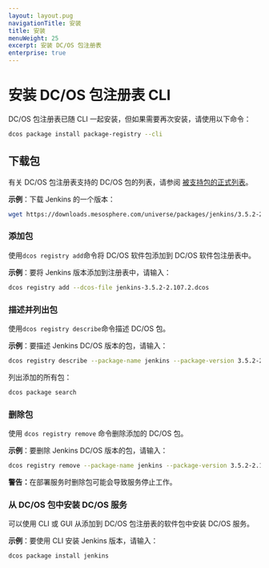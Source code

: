 ```yaml
---
layout: layout.pug
navigationTitle: 安装
title: 安装
menuWeight: 25
excerpt: 安装 DC/OS 包注册表
enterprise: true
---
```


# 安装 DC/OS 包注册表 CLI

DC/OS 包注册表已随 CLI 一起安装，但如果需要再次安装，请使用以下命令：

```bash
dcos package install package-registry --cli
```

## 下载包

有关 DC/OS 包注册表支持的 DC/OS 包的列表，请参阅 [被支持包的正式列表](https://downloads.mesosphere.com/universe/packages/packages.html)。

**示例**：下载 Jenkins 的一个版本：

```bash
wget https://downloads.mesosphere.com/universe/packages/jenkins/3.5.2-2.107.2/jenkins-3.5.2-2.107.2.dcos
```

### 添加包

使用`dcos registry add`命令将 DC/OS 软件包添加到 DC/OS 软件包注册表中。

**示例**：要将 Jenkins 版本添加到注册表中，请输入：

```bash
dcos registry add --dcos-file jenkins-3.5.2-2.107.2.dcos
```

### 描述并列出包

使用`dcos registry describe`命令描述 DC/OS 包。

**示例**：要描述 Jenkins DC/OS 版本的包，请输入：

```bash
dcos registry describe --package-name jenkins --package-version 3.5.2-2.107.2
```

列出添加的所有包：

```bash
dcos package search
```

### 删除包

使用 `dcos registry remove` 命令删除添加的 DC/OS 包。

**示例**：要删除 Jenkins DC/OS 版本的包，请输入：

```bash
dcos registry remove --package-name jenkins --package-version 3.5.2-2.107.2
```

<p class="message--warning"><strong>警告：</strong>在部署服务时删除包可能会导致服务停止工作。</p>

### 从 DC/OS 包中安装 DC/OS 服务

可以使用 CLI 或 GUI 从添加到 DC/OS 包注册表的软件包中安装 DC/OS 服务。

**示例**：要使用 CLI 安装 Jenkins 版本，请输入：

```bash
dcos package install jenkins
```
